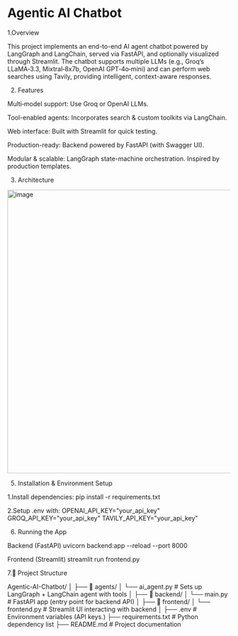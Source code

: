 # Agentic AI Chatbot
1.Overview

This project implements an end-to-end AI agent chatbot powered by LangGraph and LangChain, served via FastAPI, and optionally visualized through Streamlit. The chatbot supports multiple LLMs (e.g., Groq’s LLaMA‑3.3, Mixtral‑8x7b, OpenAI GPT‑4o‑mini) and can perform web searches using Tavily, providing intelligent, context-aware responses.

2. Features
   
Multi‑model support: Use Groq or OpenAI LLMs.

Tool-enabled agents: Incorporates search & custom toolkits via LangChain.

Web interface: Built with Streamlit for quick testing.

Production-ready: Backend powered by FastAPI (with Swagger UI).

Modular & scalable: LangGraph state-machine orchestration. Inspired by production templates.

3. Architecture
   
<img width="1077" height="641" alt="image" src="https://github.com/user-attachments/assets/6baa7f08-904b-466b-8bd6-be37f7ad731f" />


5. Installation & Environment Setup
   
1.Install dependencies:
pip install -r requirements.txt

2.Setup .env with:
OPENAI_API_KEY="your_api_key"
GROQ_API_KEY="your_api_key"
TAVILY_API_KEY="your_api_key"

6. Running the App

Backend (FastAPI)
uvicorn backend:app --reload --port 8000

Frontend (Streamlit)
streamlit run frontend.py

7.📁 Project Structure

Agentic-AI-Chatbot/
│
├── 📂 agents/
│   └── ai_agent.py              # Sets up LangGraph + LangChain agent with tools
│
├── 📂 backend/
│   └── main.py                  # FastAPI app (entry point for backend API)
│
├── 📂 frontend/
│   └── frontend.py              # Streamlit UI interacting with backend
│
├── .env                         # Environment variables (API keys.)
├── requirements.txt             # Python dependency list
├── README.md                    # Project documentation

